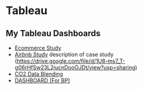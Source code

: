 # Tableau
## My Tableau Dashboards
- [Ecommerce Study](https://public.tableau.com/views/TargetCasestudy/Dashboard-3?:language=en-US&:sid=&:redirect=auth&:display_count=n&:origin=viz_share_link)
- [Airbnb Study](https://public.tableau.com/app/profile/rahil.qureshi/viz/AirbnbStudy_17453994260850/ofRedundantlistings) description of case study (https://drive.google.com/file/d/1U8-ms7_T-g06rHfSw23L2jucnDooOJDt/view?usp=sharing)
- [CO2 Data Blending](https://public.tableau.com/app/profile/rahil.qureshi/viz/BLENDINGco2dataOlympics/BLENDING)
- [DASHBOARD (For BP)](https://public.tableau.com/app/profile/rahil.qureshi/viz/DASHBOARDForBP/Dashboard2)
